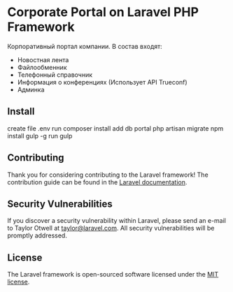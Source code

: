 # Corporate Portal on Laravel PHP Framework


Корпоративный портал компании. 
В состав входят:
- Новостная лента
- Файлообменник
- Телефонный справочник
- Информация о конференциях (Использует API Trueconf)
- Админка

## Install

create file .env
run composer install
add db portal
php artisan migrate
npm install gulp -g
run gulp

## Contributing

Thank you for considering contributing to the Laravel framework! The contribution guide can be found in the [Laravel documentation](http://laravel.com/docs/contributions).

## Security Vulnerabilities

If you discover a security vulnerability within Laravel, please send an e-mail to Taylor Otwell at taylor@laravel.com. All security vulnerabilities will be promptly addressed.

## License

The Laravel framework is open-sourced software licensed under the [MIT license](http://opensource.org/licenses/MIT).
